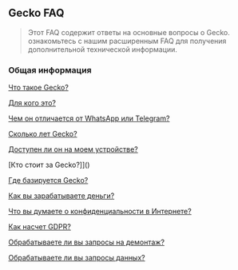 ## Gecko FAQ
> Этот FAQ содержит ответы на основные вопросы о Gecko.
ознакомьтесь с нашим расширенным FAQ для получения дополнительной технической информации.

### Общая информация
[Что такое Gecko?]()

[Для кого это?]()

[Чем он отличается от WhatsApp или Telegram?]()

[Сколько лет Gecko?]()

[Доступен ли он на моем устройстве?]()

[Кто стоит за Gecko?]]()

[Где базируется Gecko?]()

[Как вы зарабатываете деньги?]()

[Что вы думаете о конфиденциальности в Интернете?]()

[Как насчет GDPR?]()

[Обрабатываете ли вы запросы на демонтаж?]()

[Обрабатываете ли вы запросы данных?]()

